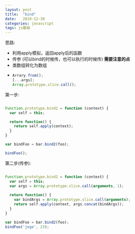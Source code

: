 ```yaml
---
layout: post  
title:  "bind"  
date:   2019-12-30  
categories: javascript  
tags: js基础  
---  
```


思路:
- 利用apply模拟，返回apply后的函数  
- 传参 (可以bind的时候传，也可以执行的时候传)
**需要注意的点**  
- 类数组转化为数组  
- ``` javascript
  Arrary.from();
  [...args];
  Array.prototype.slice.call();
  ```  
  
第一步:  
``` javascript  

Function.prototype.bind2 = function (context) {
  var self = this;

  return function() {
    return self.apply(context);
  }
}

var bindFoo = bar.bind2(foo);

bindFoo();
```
  
第二步(传参):  
``` javascript 

Function.prototype.bind2 = function (context) {
  var self = this;
  var args = Array.prototype.slice.call(arguments, 1);
  
  return function() {
    var bindArgs = Array.prototype.slice.call(arguments);
    return self.apply(context, args.concat(bindArgs));
  }
}

var bindFoo = bar.bind2(foo);
bindFoo('joge', 23);
```